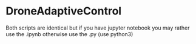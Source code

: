 # DroneAdaptiveControl

Both scripts are identical but if you have jupyter notebook you may rather use the .ipynb otherwise use the .py (use python3)
